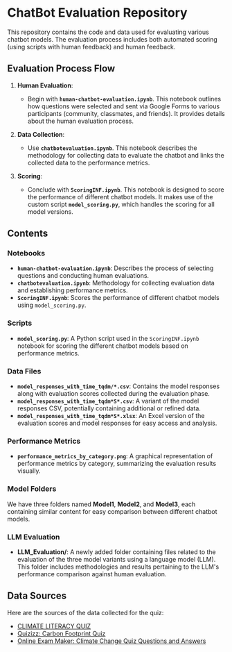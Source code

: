 # ChatBot Evaluation Repository

This repository contains the code and data used for evaluating various chatbot models. The evaluation process includes both automated scoring (using scripts with human feedback) and human feedback.

## Evaluation Process Flow
1. **Human Evaluation**: 
   - Begin with **`human-chatbot-evaluation.ipynb`**. This notebook outlines how questions were selected and sent via Google Forms to various participants (community, classmates, and friends). It provides details about the human evaluation process.
   
2. **Data Collection**: 
   - Use **`chatbotevaluation.ipynb`**. This notebook describes the methodology for collecting data to evaluate the chatbot and links the collected data to the performance metrics.
   
3. **Scoring**: 
   - Conclude with **`ScoringINF.ipynb`**. This notebook is designed to score the performance of different chatbot models. It makes use of the custom script **`model_scoring.py`**, which handles the scoring for all model versions.

## Contents

### Notebooks
- **`human-chatbot-evaluation.ipynb`**: Describes the process of selecting questions and conducting human evaluations.
- **`chatbotevaluation.ipynb`**: Methodology for collecting evaluation data and establishing performance metrics.
- **`ScoringINF.ipynb`**: Scores the performance of different chatbot models using `model_scoring.py`.

### Scripts
- **`model_scoring.py`**: A Python script used in the `ScoringINF.ipynb` notebook for scoring the different chatbot models based on performance metrics.

### Data Files
- **`model_responses_with_time_tqdm/*.csv`**: Contains the model responses along with evaluation scores collected during the evaluation phase.
- **`model_responses_with_time_tqdm*S*.csv`**: A variant of the model responses CSV, potentially containing additional or refined data.
- **`model_responses_with_time_tqdm*S*.xlsx`**: An Excel version of the evaluation scores and model responses for easy access and analysis.

### Performance Metrics
- **`performance_metrics_by_category.png`**: A graphical representation of performance metrics by category, summarizing the evaluation results visually.

### Model Folders
We have three folders named **Model1**, **Model2**, and **Model3**, each containing similar content for easy comparison between different chatbot models.

### LLM Evaluation
- **LLM_Evaluation/**: A newly added folder containing files related to the evaluation of the three model variants using a language model (LLM). This folder includes methodologies and results pertaining to the LLM's performance comparison against human evaluation.

## Data Sources
Here are the sources of the data collected for the quiz:

- [CLIMATE LITERACY QUIZ](https://cleanet.org/clean/literacy/climate/quiz.html)
- [Quizizz: Carbon Footprint Quiz](https://quizizz.com/admin/quiz/5abd06abd0f9b800198aa328/carbon-footprint)
- [Online Exam Maker: Climate Change Quiz Questions and Answers](https://onlineexammaker.com/kb/30-climate-change-quiz-questions-and-answers/)